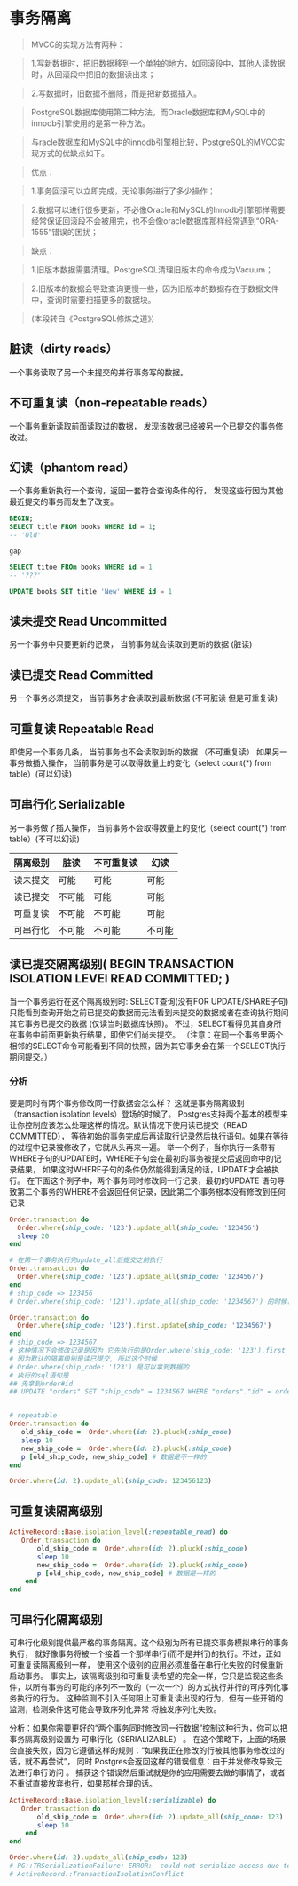 # 事务隔离

>  MVCC的实现方法有两种：

>   1.写新数据时，把旧数据移到一个单独的地方，如回滚段中，其他人读数据时，从回滚段中把旧的数据读出来；

>   2.写数据时，旧数据不删除，而是把新数据插入。

>   PostgreSQL数据库使用第二种方法，而Oracle数据库和MySQL中的innodb引擎使用的是第一种方法。

>   与racle数据库和MySQL中的innodb引擎相比较，PostgreSQL的MVCC实现方式的优缺点如下。

>   优点：

>   1.事务回滚可以立即完成，无论事务进行了多少操作；

>   2.数据可以进行很多更新，不必像Oracle和MySQL的Innodb引擎那样需要经常保证回滚段不会被用完，也不会像oracle数据库那样经常遇到“ORA-1555”错误的困扰；

>   缺点：

>   1.旧版本数据需要清理。PostgreSQL清理旧版本的命令成为Vacuum；

>   2.旧版本的数据会导致查询更慢一些，因为旧版本的数据存在于数据文件中，查询时需要扫描更多的数据块。

>   (本段转自《PostgreSQL修炼之道》)

## 脏读（dirty reads）
一个事务读取了另一个未提交的并行事务写的数据。

## 不可重复读（non-repeatable reads）
一个事务重新读取前面读取过的数据， 发现该数据已经被另一个已提交的事务修改过。

## 幻读（phantom read）
一个事务重新执行一个查询，返回一套符合查询条件的行， 发现这些行因为其他最近提交的事务而发生了改变。


```SQL
BEGIN;
SELECT title FROM books WHERE id = 1;
-- 'Old'

gap

SELECT titoe FROm books WHERE id = 1
-- '???'
```

```SQL
UPDATE books SET title 'New' WHERE id = 1
```

## 读未提交 Read Uncommitted
另一个事务中只要更新的记录， 当前事务就会读取到更新的数据 (脏读)

## 读已提交 Read Committed
另一个事务必须提交， 当前事务才会读取到最新数据 (不可脏读 但是可重复读)

## 可重复读 Repeatable Read
即使另一个事务几条， 当前事务也不会读取到新的数据 （不可重复读）
如果另一事务做插入操作， 当前事务是可以取得数量上的变化（select count(*) from table）(可以幻读)

## 可串行化 Serializable
另一事务做了插入操作， 当前事务不会取得数量上的变化（select count(*) from table）(不可以幻读)


| 隔离级别 |	脏读 | 不可重复读 | 幻读 |
|---------|-------|---------|-----|
| 读未提交 |	 可能  |  可能 	|可能  |
| 读已提交 |	不可能 |   可能  | 可能 |
| 可重复读 |	不可能 |	不可能 	|可能 |
| 可串行化 |	不可能 |	不可能 	|不可能 |


## 读已提交隔离级别( BEGIN TRANSACTION ISOLATION LEVEl READ COMMITTED; )
当一个事务运行在这个隔离级别时:
SELECT查询(没有FOR UPDATE/SHARE子句)只能看到查询开始之前已提交的数据而无法看到未提交的数据或者在查询执行期间其它事务已提交的数据 (仅读当时数据库快照)。
不过，SELECT看得见其自身所在事务中前面更新执行结果，即使它们尚未提交。
（注意：在同一个事务里两个相邻的SELECT命令可能看到不同的快照，因为其它事务会在第一个SELECT执行期间提交。）
### 分析
要是同时有两个事务修改同一行数据会怎么样？
这就是事务隔离级别（transaction isolation levels）登场的时候了。
Postgres支持两个基本的模型来让你控制应该怎么处理这样的情况。默认情况下使用读已提交（READ COMMITTED），
等待初始的事务完成后再读取行记录然后执行语句。如果在等待的过程中记录被修改了，它就从头再来一遍。
举一个例子，当你执行一条带有WHERE子句的UPDATE时，WHERE子句会在最初的事务被提交后返回命中的记录结果，
如果这时WHERE子句的条件仍然能得到满足的话，UPDATE才会被执行。
在下面这个例子中，两个事务同时修改同一行记录，最初的UPDATE 语句导致第二个事务的WHERE不会返回任何记录，因此第二个事务根本没有修改到任何记录

```ruby
Order.transaction do
  Order.where(ship_code: '123').update_all(ship_code: '123456')
  sleep 20
end

# 在第一个事务执行完update_all后提交之前执行
Order.transaction do
  Order.where(ship_code: '123').update_all(ship_code: '1234567')
end
# ship_code => 123456
# Order.where(ship_code: '123').update_all(ship_code: '1234567') 的时候已经找不到 where(ship_code: '123')

Order.transaction do
  Order.where(ship_code: '123').first.update(ship_code: '1234567')
end
# ship_code => 1234567
# 这种情况下会修改记录是因为 它先执行的是Order.where(ship_code: '123').first
# 因为默认的隔离级别是读已提交, 所以这个时候
# Order.where(ship_code: '123') 是可以拿到数据的
# 执行的sql语句是
## 先拿到order#id
## UPDATE "orders" SET "ship_code" = 1234567 WHERE "orders"."id" = order#id


# repeatable
Order.transaction do
   old_ship_code =  Order.where(id: 2).pluck(:ship_code)
   sleep 10
   new_ship_code =  Order.where(id: 2).pluck(:ship_code)
   p [old_ship_code, new_ship_code] # 数据是不一样的
end

Order.where(id: 2).update_all(ship_code: 123456123)

```

## 可重复读隔离级别
```ruby
ActiveRecord::Base.isolation_level(:repeatable_read) do
   Order.transaction do
       old_ship_code =  Order.where(id: 2).pluck(:ship_code)
       sleep 10
       new_ship_code =  Order.where(id: 2).pluck(:ship_code)
       p [old_ship_code, new_ship_code] # 数据是一样的
    end
end
```

## 可串行化隔离级别
可串行化级别提供最严格的事务隔离。这个级别为所有已提交事务模拟串行的事务执行，
就好像事务将被一个接着一个那样串行(而不是并行)的执行。不过，正如可重复读隔离级别一样，
使用这个级别的应用必须准备在串行化失败的时候重新启动事务。
事实上，该隔离级别和可重复读希望的完全一样，它只是监视这些条件，以所有事务的可能的序列不一致的（一次一个）的方式执行并行的可序列化事务执行的行为。
这种监测不引入任何阻止可重复读出现的行为，但有一些开销的监测，检测条件这可能会导致序列化异常 将触发序列化失败。

分析：如果你需要更好的“两个事务同时修改同一行数据”控制这种行为，你可以把事务隔离级别设置为 可串行化（SERIALIZABLE） 。
在这个策略下，上面的场景会直接失败，因为它遵循这样的规则：“如果我正在修改的行被其他事务修改过的话，就不再尝试”，
同时 Postgres会返回这样的错误信息：由于并发修改导致无法进行串行访问 。
捕获这个错误然后重试就是你的应用需要去做的事情了，或者不重试直接放弃也行，如果那样合理的话。
```ruby
ActiveRecord::Base.isolation_level(:serializable) do
   Order.transaction do
       old_ship_code =  Order.where(id: 2).update_all(ship_code: 123)
       sleep 10
    end
end

Order.where(id: 2).update_all(ship_code: 123)
# PG::TRSerializationFailure: ERROR:  could not serialize access due to concurrent update
# ActiveRecord::TransactionIsolationConflict
```